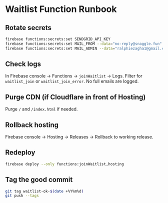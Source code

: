# Waitlist Function Runbook

## Rotate secrets
```bash
firebase functions:secrets:set SENDGRID_API_KEY
firebase functions:secrets:set MAIL_FROM --data="no-reply@snaggle.fun"
firebase functions:secrets:set MAIL_ADMIN --data="ralphiezagha1@gmail.com"
```

## Check logs
In Firebase console → Functions → `joinWaitlist` → Logs.
Filter for `waitlist_join` or `waitlist_join_error`. No full emails are logged.

## Purge CDN (if Cloudflare in front of Hosting)
Purge `/` and `/index.html` if needed.

## Rollback hosting
Firebase console → Hosting → Releases → Rollback to working release.

## Redeploy
```bash
firebase deploy --only functions:joinWaitlist,hosting
```

## Tag the good commit
```bash
git tag waitlist-ok-$(date +%Y%m%d)
git push --tags
```